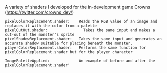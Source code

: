 A variety of shaders I developed for the in-development game Crowns (https://twitter.com/crowns_dev/)
```
pixelColorReplacement.shader:    Reads the RGB value of an image and replaces it with the color from a palette
pixelCutOut.shader: 	           Takes the same input and makes a cut-out of the monster's sprite
pixelShadowReplacement.shader: 	 Takes the same input and generates an accurate shadow suitable for placing beneath the monster.
playerColorReplacement.shader:   Performs the same function for pixelColorReplacement.shader but for the player character

ImagePaletteApplied:             An example of before and after the pixelColorReplacement.shader'
```
